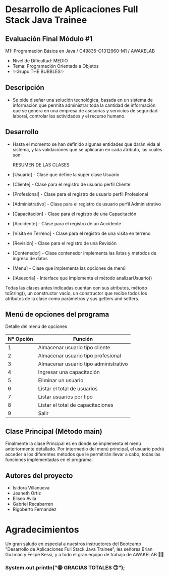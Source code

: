 # Desarrollo de Aplicaciones Full Stack Java Trainee

## Evaluación Final Módulo #1

M1: Programación Básica en Java / C49835-O1312960-M1 / AWAKELAB

* Nivel de Dificultad: MEDIO
* Tema: Programación Orientada a Objetos
* ✨Grupo THE BUBBLES✨

## Descripción

* Se pide diseñar una solución tecnológica, basada en un sistema de información que permita administrar toda la cantidad de información que se genera en una empresa de asesorías y servicios de seguridad laboral, controlar las actividades y el recurso humano.

## Desarrollo

* Hasta el momento se han definido algunas entidades que darán vida al sistema, y las validaciones que se aplicarán en cada atributo, las cuáles son: 

  RESUMEN DE LAS CLASES
* [Usuario] - Clase que define la super clase Usuario
* [Cliente] - Clase para el registro de usuario perfil Cliente
* [Profesional] - Clase para el registro de usuario perfil Profesional
* [Administrativo] - Clase para el registro de usuario perfil Administrativo
* [Capacitación] - Clase para el registro de una Capacitación
* [Accidente] - Clase para el registro de un Accidente
* [Visita en Terreno] - Clase para el registro de una visita en terreno
* [Revisión] - Clase para el registro de una Revisión
* [Contenedor] - Clase contenedor implementa las listas y métodos de ingreso de datos
* [Menu] - Clase que implementa las opciones de menú
* [IAsesoria] - Interface que implementa el método analizarUsuario()

Todas las clases antes indicadas cuentan con sus atributos, método toString(), un constructor vacío, un constructor que recibe todos los atributos de la clase como parámetros y sus getters and setters.

## Menú de opciones del programa

Detalle del menú de opciones

| Nº Opción | Función |
| --- | --- |
| 1 | Almacenar usuario tipo cliente |
| 2 | Almacenar usuario tipo profesional |
| 3 | Almacenar usuario tipo administrativo |
| 4 | Ingresar una capacitación |
| 5 | Eliminar un usuario |
| 6 | Listar el total de usuarios |
| 7 | Listar usuarios por tipo |
| 8 | Listar el total de capacitaciones |
| 9 | Salir |

## Clase Principal (Método main)

Finalmente la clase Principal es en donde se implementa el menú anteriormente detallado. Por intermedio del menú principal, el usuario podrá acceder a los diferentes métodos que le permitirán llevar a cabo, todas las funciones implementadas en el programa.

## Autores del proyecto

* Isidora Villanueva
* Jeaneth Ortíz
* Eliseo Ávila
* Gabriel Recabarren
* Rigoberto Fernández


# Agradecimientos

Un gran saludo en especial a nuestros instructores del Bootcamp "Desarrollo de Aplicaciones Full Stack Java Trainee", les señores Brian Guzmán y Felipe Kessi, y a todo el gran equipo de trabajo de AWAKELAB 🙌🏻

### System.out.println("😁 GRACIAS TOTALES 🙃");
